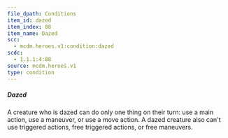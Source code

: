 ```yaml
---
file_dpath: Conditions
item_id: dazed
item_index: 08
item_name: Dazed
scc:
  - mcdm.heroes.v1:condition:dazed
scdc:
  - 1.1.1:4:08
source: mcdm.heroes.v1
type: condition
---
```


##### Dazed

A creature who is dazed can do only one thing on their turn: use a main action, use a maneuver, or use a move action. A dazed creature also can't use triggered actions, free triggered actions, or free maneuvers.
